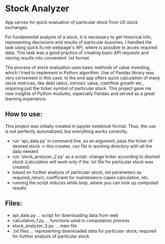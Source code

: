 # Stock Analyzer

App serves for quick evaluation of particular stock from US stock exchanges.

For fundamental analysis of a stock, it is necessary to get historical info, representing decissions and results of particular bussines.
I handled the task using quick.fs.net webpage's API, where is possible to acces required data. This task was a good practice of creating basic API requests and storing
results into convenient .txt format.

The process of stock evaluation uses basic methods of value investing, which I tried to implement in Python algorithm. Use of Pandas library was very convenient in this case.
In the end app offers quick calculation of many stock metrices, like debt ratios, intrinsic value, cashflow growth etc., requiring just the ticker symbol of particular stock. 
This project gave me new insights of Python modules, especially Pandas and served as a great learning experience.


## How to use:
This project was initially created in jupyter notebook format. Thus, the use is not perfectly automatized, but everything works correctly.

- run 'api_data.py' in command line, as an argument, pass the ticker of desired stock 
  -> this creates .csv file in working directory with all the data needed
- run 'stock_analyzer_2.py' as a script: change ticker according to desired stock (calculation will work only if the .txt file for particular stock was created)
- based on further analysis of particular stock, set parameters as required_return, coefficient for maintenance capex calculation, etc.
- running the script induces while loop, where you can look up computed results

## Files:
- api_data.py ... script for downloading data from web
- calculation_f.py ... functions used in computation process
- stock_analyzer_2.py ... main file 
- .txt files ... representing downloaded data for particular stock; required for further analysis of particular stock
